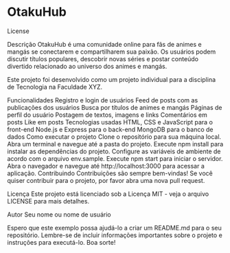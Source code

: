 <h1>OtakuHub</h1>
License

Descrição
OtakuHub é uma comunidade online para fãs de animes e mangás se conectarem e compartilharem sua paixão. Os usuários podem discutir títulos populares, descobrir novas séries e postar conteúdo divertido relacionado ao universo dos animes e mangás.

Este projeto foi desenvolvido como um projeto individual para a disciplina de Tecnologia na Faculdade XYZ.

Funcionalidades
Registro e login de usuários
Feed de posts com as publicações dos usuários
Busca por títulos de animes e mangás
Páginas de perfil do usuário
Postagem de textos, imagens e links
Comentários em posts
Like em posts
Tecnologias usadas
HTML, CSS e JavaScript para o front-end
Node.js e Express para o back-end
MongoDB para o banco de dados
Como executar o projeto
Clone o repositório para sua máquina local.
Abra um terminal e navegue até a pasta do projeto.
Execute npm install para instalar as dependências do projeto.
Configure as variáveis de ambiente de acordo com o arquivo env.sample.
Execute npm start para iniciar o servidor.
Abra o navegador e navegue até http://localhost:3000 para acessar a aplicação.
Contribuindo
Contribuições são sempre bem-vindas! Se você quiser contribuir para o projeto, por favor abra uma nova pull request.

Licença
Este projeto está licenciado sob a Licença MIT - veja o arquivo LICENSE para mais detalhes.

Autor
Seu nome ou nome de usuário

Espero que este exemplo possa ajudá-lo a criar um README.md para o seu repositório. Lembre-se de incluir informações importantes sobre o projeto e instruções para executá-lo. Boa sorte!
